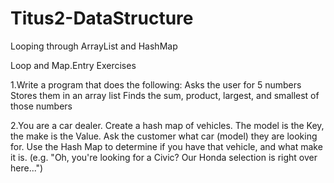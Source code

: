 # Titus2-DataStructure
Looping through ArrayList and HashMap

Loop and Map.Entry Exercises

1.Write a program that does the following:
Asks the user for 5 numbers
Stores them in an array list
Finds the sum, product, largest, and smallest of those numbers


2.You are a car dealer. Create a hash map of vehicles.
The model is the Key, the make is the Value.
Ask the customer what car (model) they are looking for. Use the Hash Map to determine if you have that vehicle, and what make it is.
(e.g. "Oh, you're looking for a Civic? Our Honda selection is right over here...")


